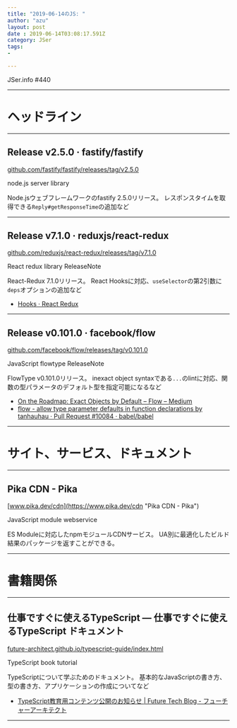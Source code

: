 ```yaml
---
title: "2019-06-14のJS: "
author: "azu"
layout: post
date : 2019-06-14T03:08:17.591Z
category: JSer
tags:
-

---
```


JSer.info #440

----

<h1 class="site-genre">ヘッドライン</h1>

----

## Release v2.5.0 · fastify/fastify
[github.com/fastify/fastify/releases/tag/v2.5.0](https://github.com/fastify/fastify/releases/tag/v2.5.0 "Release v2.5.0 · fastify/fastify")
<p class="jser-tags jser-tag-icon"><span class="jser-tag">node.js</span> <span class="jser-tag">server</span> <span class="jser-tag">library</span></p>

Node.jsウェブフレームワークのfastify 2.5.0リリース。
レスポンスタイムを取得できる`Reply#getResponseTime`の追加など


----

## Release v7.1.0 · reduxjs/react-redux
[github.com/reduxjs/react-redux/releases/tag/v7.1.0](https://github.com/reduxjs/react-redux/releases/tag/v7.1.0 "Release v7.1.0 · reduxjs/react-redux")
<p class="jser-tags jser-tag-icon"><span class="jser-tag">React</span> <span class="jser-tag">redux</span> <span class="jser-tag">library</span> <span class="jser-tag">ReleaseNote</span></p>

React-Redux 7.1.0リリース。
React Hooksに対応、`useSelector`の第2引数に`deps`オプションの追加など

- [Hooks · React Redux](https://react-redux.js.org/next/api/hooks "Hooks · React Redux")

----

## Release v0.101.0 · facebook/flow
[github.com/facebook/flow/releases/tag/v0.101.0](https://github.com/facebook/flow/releases/tag/v0.101.0 "Release v0.101.0 · facebook/flow")
<p class="jser-tags jser-tag-icon"><span class="jser-tag">JavaScript</span> <span class="jser-tag">flowtype</span> <span class="jser-tag">ReleaseNote</span></p>

FlowType v0.101.0リリース。
inexact object syntaxである`...`のlintに対応、関数の型パラメータのデフォルト型を指定可能になるなど

- [On the Roadmap: Exact Objects by Default – Flow – Medium](https://medium.com/flow-type/on-the-roadmap-exact-objects-by-default-16b72933c5cf "On the Roadmap: Exact Objects by Default – Flow – Medium")
- [flow - allow type parameter defaults in function declarations by tanhauhau · Pull Request #10084 · babel/babel](https://github.com/babel/babel/pull/10084 "flow - allow type parameter defaults in function declarations by tanhauhau · Pull Request #10084 · babel/babel")

----
<h1 class="site-genre">サイト、サービス、ドキュメント</h1>

----

## Pika CDN - Pika
[www.pika.dev/cdn](https://www.pika.dev/cdn "Pika CDN - Pika")
<p class="jser-tags jser-tag-icon"><span class="jser-tag">JavaScript</span> <span class="jser-tag">module</span> <span class="jser-tag">webservice</span></p>

ES Moduleに対応したnpmモジュールCDNサービス。
UA別に最適化したビルド結果のパッケージを返すことができる。


----
<h1 class="site-genre">書籍関係</h1>

----

## 仕事ですぐに使えるTypeScript — 仕事ですぐに使えるTypeScript ドキュメント
[future-architect.github.io/typescript-guide/index.html](https://future-architect.github.io/typescript-guide/index.html "仕事ですぐに使えるTypeScript — 仕事ですぐに使えるTypeScript ドキュメント")
<p class="jser-tags jser-tag-icon"><span class="jser-tag">TypeScript</span> <span class="jser-tag">book</span> <span class="jser-tag">tutorial</span></p>

TypeScriptについて学ぶためのドキュメント。
基本的なJavaScriptの書き方、型の書き方、アプリケーションの作成についてなど

- [TypeScript教育用コンテンツ公開のお知らせ | Future Tech Blog - フューチャーアーキテクト](https://future-architect.github.io/articles/20190612/ "TypeScript教育用コンテンツ公開のお知らせ | Future Tech Blog - フューチャーアーキテクト")

----

